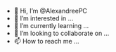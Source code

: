 - 👋 Hi, I’m @AlexandreePC
- 👀 I’m interested in ...
- 🌱 I’m currently learning ...
- 💞️ I’m looking to collaborate on ...
- 📫 How to reach me ...

<!---
AlexandreePC/AlexandreePC is a ✨ special ✨ repository because its `README.md` (this file) appears on your GitHub profile.
You can click the Preview link to take a look at your changes.
--->

